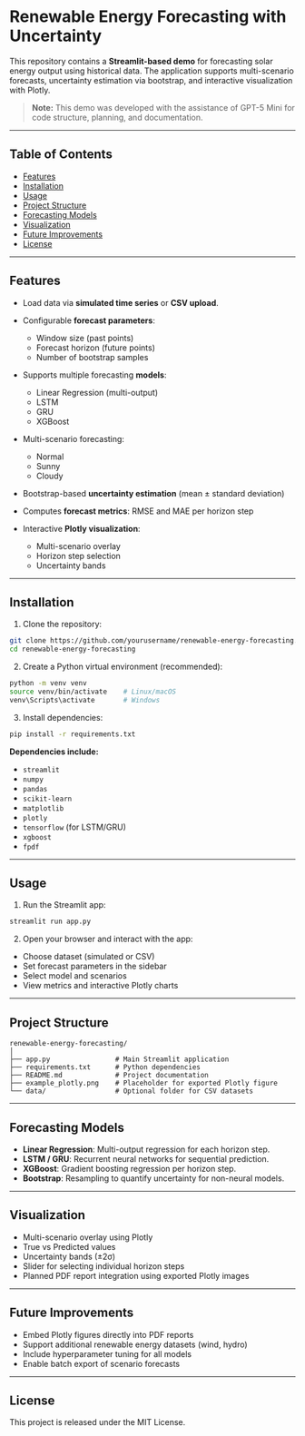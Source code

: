 # Renewable Energy Forecasting with Uncertainty

This repository contains a **Streamlit-based demo** for forecasting solar energy output using historical data. The application supports multi-scenario forecasts, uncertainty estimation via bootstrap, and interactive visualization with Plotly.

> **Note:** This demo was developed with the assistance of GPT-5 Mini for code structure, planning, and documentation.

---

## Table of Contents

* [Features](#features)
* [Installation](#installation)
* [Usage](#usage)
* [Project Structure](#project-structure)
* [Forecasting Models](#forecasting-models)
* [Visualization](#visualization)
* [Future Improvements](#future-improvements)
* [License](#license)

---

## Features

* Load data via **simulated time series** or **CSV upload**.
* Configurable **forecast parameters**:

  * Window size (past points)
  * Forecast horizon (future points)
  * Number of bootstrap samples
* Supports multiple forecasting **models**:

  * Linear Regression (multi-output)
  * LSTM
  * GRU
  * XGBoost
* Multi-scenario forecasting:

  * Normal
  * Sunny
  * Cloudy
* Bootstrap-based **uncertainty estimation** (mean ± standard deviation)
* Computes **forecast metrics**: RMSE and MAE per horizon step
* Interactive **Plotly visualization**:

  * Multi-scenario overlay
  * Horizon step selection
  * Uncertainty bands

---

## Installation

1. Clone the repository:

```bash
git clone https://github.com/yourusername/renewable-energy-forecasting.git
cd renewable-energy-forecasting
```

2. Create a Python virtual environment (recommended):

```bash
python -m venv venv
source venv/bin/activate    # Linux/macOS
venv\Scripts\activate       # Windows
```

3. Install dependencies:

```bash
pip install -r requirements.txt
```

**Dependencies include:**

* `streamlit`
* `numpy`
* `pandas`
* `scikit-learn`
* `matplotlib`
* `plotly`
* `tensorflow` (for LSTM/GRU)
* `xgboost`
* `fpdf`

---

## Usage

1. Run the Streamlit app:

```bash
streamlit run app.py
```

2. Open your browser and interact with the app:

* Choose dataset (simulated or CSV)
* Set forecast parameters in the sidebar
* Select model and scenarios
* View metrics and interactive Plotly charts

---

## Project Structure

```
renewable-energy-forecasting/
│
├── app.py                # Main Streamlit application
├── requirements.txt      # Python dependencies
├── README.md             # Project documentation
├── example_plotly.png    # Placeholder for exported Plotly figure
└── data/                 # Optional folder for CSV datasets
```

---

## Forecasting Models

* **Linear Regression**: Multi-output regression for each horizon step.
* **LSTM / GRU**: Recurrent neural networks for sequential prediction.
* **XGBoost**: Gradient boosting regression per horizon step.
* **Bootstrap**: Resampling to quantify uncertainty for non-neural models.

---

## Visualization

* Multi-scenario overlay using Plotly
* True vs Predicted values
* Uncertainty bands (±2σ)
* Slider for selecting individual horizon steps
* Planned PDF report integration using exported Plotly images

---

## Future Improvements

* Embed Plotly figures directly into PDF reports
* Support additional renewable energy datasets (wind, hydro)
* Include hyperparameter tuning for all models
* Enable batch export of scenario forecasts

---

## License

This project is released under the MIT License.
